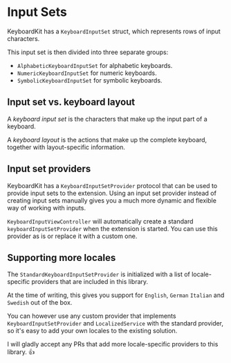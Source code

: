 # Input Sets

KeyboardKit has a `KeyboardInputSet` struct, which represents rows of input characters.

This input set is then divided into three separate groups:

* `AlphabeticKeyboardInputSet` for alphabetic keyboards.
* `NumericKeyboardInputSet` for numeric keyboards.
* `SymbolicKeyboardInputSet` for symbolic keyboards.


## Input set vs. keyboard layout

A *keyboard input set* is the characters that make up the input part of a keyboard.

A *keyboard layout* is the actions that make up the complete keyboard, together with layout-specific information.


## Input set providers

KeyboardKit has a `KeyboardInputSetProvider` protocol that can be used to provide input sets to the extension. Using an input set provider instead of creating input sets manually gives you a much more dynamic and flexible way of working with inputs.

`KeyboardInputViewController` will automatically create a standard `keyboardInputSetProvider` when the extension is started. You can use this provider as is or replace it with a custom one.


## Supporting more locales

The `StandardKeyboardInputSetProvider` is initialized with a list of locale-specific providers that are included in this library. 

At the time of writing, this gives you support for `English`,  `German` `Italian` and `Swedish` out of the box.

You can however use any custom provider that implements `KeyboardInputSetProvider` and `LocalizedService` with the standard provider, so it's easy to add your own locales to the existing solution.  

I will gladly accept any PRs that add more locale-specific providers to this library. 👍
